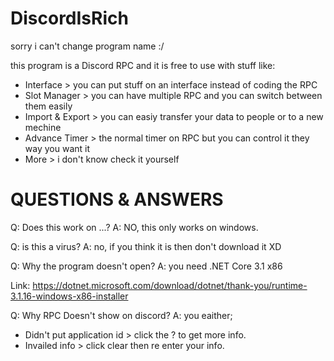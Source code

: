 # DiscordIsRich
sorry i can't change program name :/

this program is a Discord RPC and it is free to use
with stuff like:
- Interface > you can put stuff on an interface instead of coding the RPC
- Slot Manager > you can have multiple RPC and you can switch between them easily
- Import & Export > you can easiy transfer your data to people or to a new mechine
- Advance Timer > the normal timer on RPC but you can control it they way you want it
- More > i don't know check it yourself

# QUESTIONS & ANSWERS

Q: Does this work on ...?
A: NO, this only works on windows.

Q: is this a virus?
A: no, if you think it is then don't download it XD

Q: Why the program doesn't open?
A: you need .NET Core 3.1 x86

Link: https://dotnet.microsoft.com/download/dotnet/thank-you/runtime-3.1.16-windows-x86-installer

Q: Why RPC Doesn't show on discord?
A: you eaither;
- Didn't put application id > click the ? to get more info.
- Invailed info > click clear then re enter your info.
